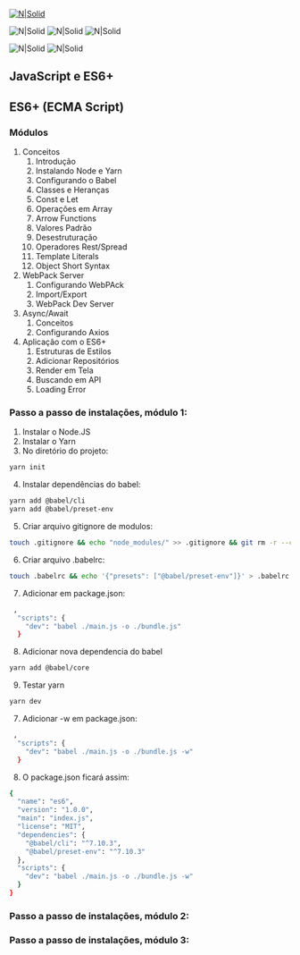 [![N|Solid](https://rocketseat.com.br/static/images/og/rocketseat.png)](https://skylab.rocketseat.com.br/journey/starter) 

 ![N|Solid](https://xesque.rocketseat.dev/platform/1564681946529.svg) ![N|Solid](https://xesque.rocketseat.dev/platform/1564682281422.svg) ![N|Solid](https://xesque.rocketseat.dev/platform/1564682425906.svg) 
 
 ![N|Solid](https://xesque.rocketseat.dev/platform/1566444110414.png) ![N|Solid](https://xesque.rocketseat.dev/platform/1566444881250.png)

##

## JavaScript e ES6+ ##
## ES6+ (ECMA Script) ##

### Módulos ###
 1. Conceitos
 	1.  Introdução
 	2.  Instalando Node e Yarn
 	3.  Configurando o Babel
 	4.  Classes e Heranças
 	5.  Const e Let
 	6.  Operações em Array
 	7.  Arrow Functions
 	8.  Valores Padrão
 	9.  Desestruturação
 	10. Operadores Rest/Spread
 	11. Template Literals
 	12. Object Short Syntax
 2. WebPack Server
	1.  Configurando WebPAck
	2.  Import/Export
	3.  WebPack Dev Server
 3. Async/Await
	1.  Conceitos
 	2.  Configurando Axios
 4. Aplicação com o ES6+
	1.  Estruturas de Estilos
	2.  Adicionar Repositórios
	3.  Render em Tela
	4.  Buscando em API
	5.  Loading Error

### Passo a passo de instalações, módulo 1: ###

1. Instalar o Node.JS
2. Instalar o Yarn
3. No diretório do projeto:
```sh
yarn init
```
4. Instalar dependências do babel:
```sh
yarn add @babel/cli
yarn add @babel/preset-env
```
5. Criar arquivo gitignore de modulos:
```sh
touch .gitignore && echo "node_modules/" >> .gitignore && git rm -r --cached node_modules ; git status
```
6. Criar arquivo .babelrc:
```sh
touch .babelrc && echo '{"presets": ["@babel/preset-env"]}' > .babelrc
``` 
7. Adicionar em package.json: 
```sh
 ,
  "scripts": {
    "dev": "babel ./main.js -o ./bundle.js"
  } 
```
8. Adicionar nova dependencia do babel
```sh
yarn add @babel/core
```
9. Testar yarn
```sh
yarn dev
```
7. Adicionar -w em package.json: 
```sh
 ,
  "scripts": {
    "dev": "babel ./main.js -o ./bundle.js -w"
  } 
```
8. O package.json ficará assim:
```sh
{
  "name": "es6",
  "version": "1.0.0",
  "main": "index.js",
  "license": "MIT",
  "dependencies": {
    "@babel/cli": "^7.10.3",
    "@babel/preset-env": "^7.10.3"
  },
  "scripts": {
    "dev": "babel ./main.js -o ./bundle.js -w"
  }
}
```

### Passo a passo de instalações, módulo 2: ###
### Passo a passo de instalações, módulo 3: ###

